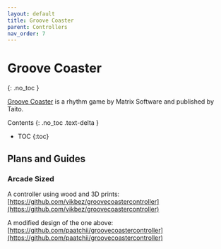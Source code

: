 ```yaml
---
layout: default
title: Groove Coaster
parent: Controllers
nav_order: 7
---
```


# Groove Coaster
{: .no_toc }

[Groove Coaster](https://en.wikipedia.org/wiki/Groove_Coaster) is a rhythm game by Matrix Software and published by Taito.

Contents
{: .no_toc .text-delta }

- TOC
{:toc}

## Plans and Guides

### Arcade Sized

A controller using wood and 3D prints: [https://github.com/vikbez/groovecoastercontroller](https://github.com/vikbez/groovecoastercontroller)

A modified design of the one above: [https://github.com/paatchii/groovecoastercontroller](https://github.com/paatchii/groovecoastercontroller)